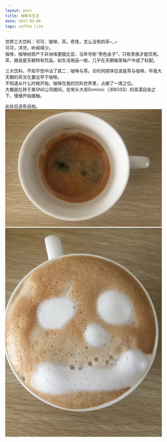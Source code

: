 ```yaml
---
layout: post
title: 咖啡与生活
date: 2017-05-06 
tags: coffee life
---
```


世界三大饮料：可可、咖啡、茶。奇怪，怎么没有奶茶~_~  
可可，洋货，听闻得少。  
咖啡，咖啡树原产于非洲埃塞俄比亚，当年号称“黑色金子”，只有贵族才能饮用。  
茶，据说是天朝特有饮品，如生活用品一般，几乎在天朝每家每户中成了标配。  

三大饮料，不知不觉中沾了其二：咖啡与茶。论时间顺序应该是茶与咖啡，毕竟大天朝的茶文化要远早于咖啡。  
不知道从什么时候开始，咖啡在我的饮料世界里，占据了一席之位。  
大概是扛砖于某SNS公司期间，在带头大哥Dominic（洋BOSS）的耳濡目染之下，慢慢开始接触。  

此处应该有自拍。  
![](/images/posts/personal/coffee_life/coffee_01.jpg)
![](/images/posts/personal/coffee_life/coffee_02.jpg)

